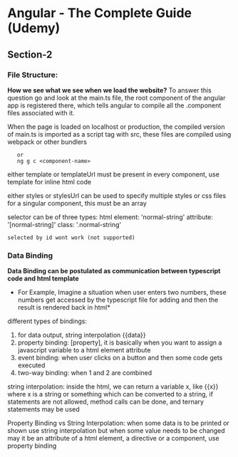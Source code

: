 # Angular - The Complete Guide (Udemy)

## Section-2

### File Structure:
**How we see what we see when we load the website?**
To answer this question go and look at the main.ts file, the root component of the angular app is registered there, which tells angular to compile all the .component files associated with it.

When the page is loaded on localhost or production, the compiled version of main.ts is imported as a script tag with src, these files are compiled using webpack or other bundlers

```ng generate component <component-name>
   or
   ng g c <component-name>
```

either template or templateUrl must be present in every component, use template for inline html code

either styles or stylesUrl can be used to specify multiple styles or css files for a singular component, this must be an array

selector can be of three types:
    html element: 'normal-string'
    attribute: '[normal-string]'
    class: '.normal-string'

    selected by id wont work (not supported)

### Data Binding
__Data Binding can be postulated as communication between typescript code and html template__
* For Example, Imagine a situation when user enters two numbers, these numbers get accessed by the typescript file for adding and then the result is rendered back in html*

different types of bindings:
1. for data output, string interpolation {{data}}
2. property binding: [property], it is basically when you want to assign a javascript variable to a html element attribute
3. event binding: when user clicks on a button and then some code gets executed
4. two-way binding: when 1 and 2 are combined


string interpolation: inside the html, we can return a variable x, like {{x}} where x is a string or something which can be converted to a string, if statements are not allowed, method calls can be done, and ternary statements may be used

Property Binding vs String Interpolation: when some data is to be printed or shown use string interpolation but when some value needs to be changed may it be an attribute of a html element, a directive or a component, use property binding

